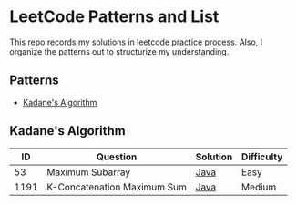 # LeetCode Patterns and List
This repo records my solutions in leetcode practice process. Also, I organize the patterns out to structurize my understanding.

## Patterns
- [Kadane's Algorithm](#kadanes-algorithm)

## Kadane's Algorithm
| ID | Question | Solution | Difficulty |
| -- | -------- | -------- | ---------- |
| 53 | Maximum Subarray | [Java](solutions/MaximumSubarray.java) | Easy |
| 1191 | K-Concatenation Maximum Sum | [Java](solutions/KConcatenationMaximumSum.java) | Medium |
